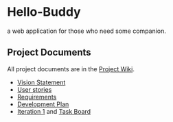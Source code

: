 # Hello-Buddy
a web application for those who need some companion.

## Project Documents

All project documents are in the [Project Wiki](../../wiki/Home).

- [Vision Statement](../../wiki/Vision%20Statement)
- [User stories](../../wiki/User%20stories)
- [Requirements](../../wiki/Requirements)
- [Development Plan](../../wiki/Development%20Plan)
- [Iteration 1](../../wiki/Iteration%201) and [Task Board](https://github.com/orgs/ISP-Hello-Buddy/projects/1/views/5)
